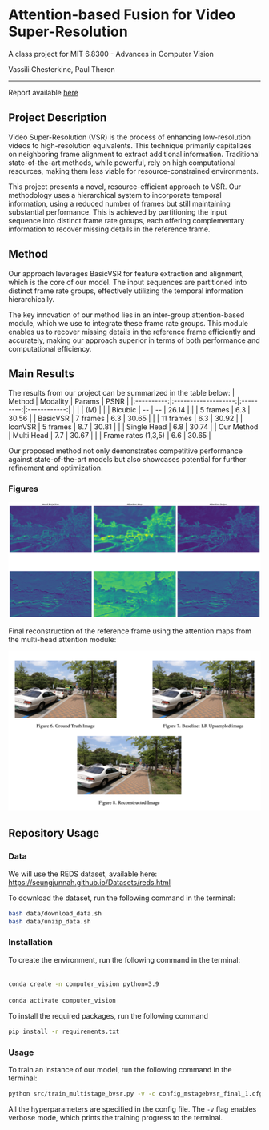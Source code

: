 # Attention-based Fusion for Video Super-Resolution

A class project for MIT 6.8300 - Advances in Computer Vision

Vassili Chesterkine, Paul Theron

---

Report available [here](./report.pdf)
## Project Description

Video Super-Resolution (VSR) is the process of enhancing low-resolution videos to high-resolution equivalents. This technique primarily capitalizes on neighboring frame alignment to extract additional information. Traditional state-of-the-art methods, while powerful, rely on high computational resources, making them less viable for resource-constrained environments.

This project presents a novel, resource-efficient approach to VSR. Our methodology uses a hierarchical system to incorporate temporal information, using a reduced number of frames but still maintaining substantial performance. This is achieved by partitioning the input sequence into distinct frame rate groups, each offering complementary information to recover missing details in the reference frame.

## Method

Our approach leverages BasicVSR for feature extraction and alignment, which is the core of our model. The input sequences are partitioned into distinct frame rate groups, effectively utilizing the temporal information hierarchically.

The key innovation of our method lies in an inter-group attention-based module, which we use to integrate these frame rate groups. This module enables us to recover missing details in the reference frame efficiently and accurately, making our approach superior in terms of both performance and computational efficiency.

## Main Results

The results from our project can be summarized in the table below:
|   Method   |       Modality      |   Params  |     PSNR     |
|:----------:|:-------------------:|:---------:|:------------:|
|            |                     |    (M)    |              |
|   Bicubic  |          --         |     --    |  26.14 |
|            |       5 frames      | 6.3 |  30.56 |
|  BasicVSR  |       7 frames      | 6.3 |  30.65 |
|            |      11 frames      | 6.3 |  30.92 |
|   IconVSR  |       5 frames      | 8.7 |  30.81 |
|            |     Single Head     | 6.8 |  30.74 |
| Our Method |      Multi Head     | 7.7 |  30.67 |
|            | Frame rates (1,3,5) | 6.6 |  30.65 |

Our proposed method not only demonstrates competitive performance against state-of-the-art models but also showcases potential for further refinement and optimization.
### Figures

![Attention Multi Head](./tests/figs/attention_maps.png)

Final reconstruction of the reference frame using the attention maps from the multi-head attention module:

![Reconstruction](./tests/figs/full_comp.png)

## Repository Usage
### Data

We will use the REDS dataset, available here:
https://seungjunnah.github.io/Datasets/reds.html

To download the dataset, run the following command in the terminal:

```bash
bash data/download_data.sh
bash data/unzip_data.sh
```

### Installation

To create the environment, run the following command in the terminal:

```bash

conda create -n computer_vision python=3.9

conda activate computer_vision
```

To install the required packages, run the following command

```bash
pip install -r requirements.txt
```

### Usage

To train an instance of our model, run the following command in the terminal:

```bash
python src/train_multistage_bvsr.py -v -c config_mstagebvsr_final_1.cfg
```

All the hyperparameters are specified in the config file. The `-v` flag enables verbose mode, which prints the training progress to the terminal.
